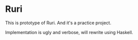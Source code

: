# Ruri

This is prototype of Ruri. And it's a practice project.

Implementation is ugly and verbose, will rewrite using Haskell.
